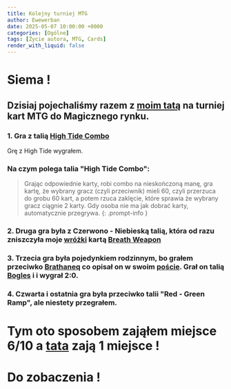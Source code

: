```yaml
---
title: Kolejny turniej MTG
author: Ewewerban
date: 2025-05-07 10:00:00 +0000
categories: [Ogólne]
tags: [Życie autora, MTG, Cards]
render_with_liquid: false
---
```

# Siema !
## Dzisiaj pojechaliśmy razem z [moim tatą](https://brathaneq.github.io) na turniej kart MTG do Magicznego rynku.
### 1. Gra z talią [High Tide Combo](https://www.mtggoldfish.com/archetype/pauper-high-tide-combo#paper)
Grę z High Tide wygrałem. 
### Na czym polega talia "High Tide Combo":

>Grając odpowiednie karty, robi combo na nieskończoną manę, gra kartę,
 że wybrany gracz (czyli przeciwnik)
 mieli 60, czyli przerzuca do grobu 60 kart, a potem rzuca zaklęcie,
które sprawia że wybrany gracz ciągnie 2 karty.
 Gdy osoba nie ma jak dobrać karty, automatycznie przegrywa.
{: .prompt-info }

### 2. Druga gra była z Czerwono - Niebieską talią, która od razu zniszczyła moje [wróżki](https://www.mtggoldfish.com/archetype/pauper-mono-blue-faeries-f7d232c7-2c3c-4459-b219-f3e8d9abbec6#paper) kartą [Breath Weapon](https://gatherer.wizards.com/pages/Card/Details.aspx?multiverseid=563048)
### 3. Trzecia gra była pojedynkiem rodzinnym, bo grałem przeciwko [Brathaneq](https://brathaneq.github.io/) co opisał on w swoim [poście](https://brathaneq.github.io/posts/turniej/). Grał on talią [Bogles](https://www.mtggoldfish.com/archetype/bogles-df219f8f-1b57-437c-b4d8-dd4a5c7bdd7c#paper) i i wygrał 2:0.
### 4. Czwarta i ostatnia gra była przeciwko talii "Red - Green Ramp", ale niestety przegrałem.
# Tym oto sposobem zająłem miejsce 6/10 a [tata](https://brathaneq.github.io) zają 1 miejsce !
# Do zobaczenia !
